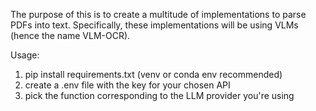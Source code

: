 The purpose of this is to create a multitude of implementations to parse PDFs into text.
Specifically, these implementations will be using VLMs (hence the name VLM-OCR).

Usage:
1. pip install requirements.txt (venv or conda env recommended)
2. create a .env file with the key for your chosen API
3. pick the function corresponding to the LLM provider you're using